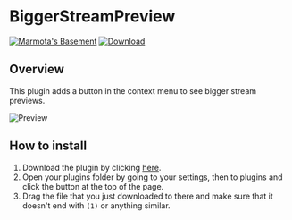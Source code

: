 # BiggerStreamPreview
[![Marmota's Basement](https://discordapp.com/api/guilds/514185816315265068/widget.png)](https://discord.gg/z6Yx9A8VDR)
[![Download](https://img.shields.io/badge/dynamic/json?color=%239564ff&label=download&prefix=v&query=version&url=https://raw.githubusercontent.com/jaimeadf/BetterDiscordPlugins/develop/src/BiggerStreamPreview/manifest.json)](https://betterdiscord.net/ghdl?url=https://github.com/jaimeadf/BetterDiscordPlugins/blob/develop/dist/BiggerStreamPreview/BiggerStreamPreview.plugin.js)

## Overview

This plugin adds a button in the context menu to see bigger stream previews.

![Preview](https://i.imgur.com/nWoOCCA.gif)

## How to install

1. Download the plugin by clicking [here](https://betterdiscord.net/ghdl?url=https://github.com/jaimeadf/BetterDiscordPlugins/blob/develop/dist/BiggerStreamPreview/BiggerStreamPreview.plugin.js).
2. Open your plugins folder by going to your settings, then to plugins and click the button at the top of the page.
3. Drag the file that you just downloaded to there and make sure that it doesn't end with `(1)` or anything similar.
